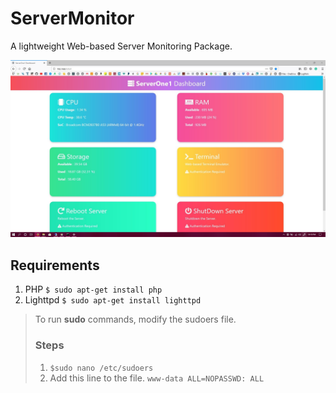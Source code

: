 # ServerMonitor
A lightweight Web-based Server Monitoring Package.

![picture alt](https://raw.githubusercontent.com/mukherjeearnab/ServerMonitor/master/SharedScreenshot.jpg "Screenshot")

## Requirements
1. PHP
```$ sudo apt-get install php```
2. Lighttpd
```$ sudo apt-get install lighttpd```

> To run **sudo** commands, modify the sudoers file.
> ### Steps
> 1. ```$sudo nano /etc/sudoers```
> 2. Add this line to the file.
  ```www-data ALL=NOPASSWD: ALL```
